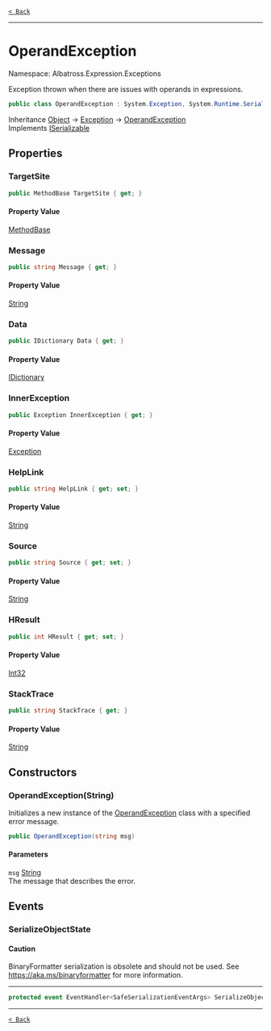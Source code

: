 [`< Back`](../../../)

---

# OperandException

Namespace: Albatross.Expression.Exceptions

Exception thrown when there are issues with operands in expressions.

```csharp
public class OperandException : System.Exception, System.Runtime.Serialization.ISerializable
```

Inheritance [Object](https://docs.microsoft.com/en-us/dotnet/api/system.object) → [Exception](https://docs.microsoft.com/en-us/dotnet/api/system.exception) → [OperandException](./albatross/expression/exceptions/operandexception)<br>
Implements [ISerializable](https://docs.microsoft.com/en-us/dotnet/api/system.runtime.serialization.iserializable)

## Properties

### **TargetSite**

```csharp
public MethodBase TargetSite { get; }
```

#### Property Value

[MethodBase](https://docs.microsoft.com/en-us/dotnet/api/system.reflection.methodbase)<br>

### **Message**

```csharp
public string Message { get; }
```

#### Property Value

[String](https://docs.microsoft.com/en-us/dotnet/api/system.string)<br>

### **Data**

```csharp
public IDictionary Data { get; }
```

#### Property Value

[IDictionary](https://docs.microsoft.com/en-us/dotnet/api/system.collections.idictionary)<br>

### **InnerException**

```csharp
public Exception InnerException { get; }
```

#### Property Value

[Exception](https://docs.microsoft.com/en-us/dotnet/api/system.exception)<br>

### **HelpLink**

```csharp
public string HelpLink { get; set; }
```

#### Property Value

[String](https://docs.microsoft.com/en-us/dotnet/api/system.string)<br>

### **Source**

```csharp
public string Source { get; set; }
```

#### Property Value

[String](https://docs.microsoft.com/en-us/dotnet/api/system.string)<br>

### **HResult**

```csharp
public int HResult { get; set; }
```

#### Property Value

[Int32](https://docs.microsoft.com/en-us/dotnet/api/system.int32)<br>

### **StackTrace**

```csharp
public string StackTrace { get; }
```

#### Property Value

[String](https://docs.microsoft.com/en-us/dotnet/api/system.string)<br>

## Constructors

### **OperandException(String)**

Initializes a new instance of the [OperandException](./albatross/expression/exceptions/operandexception) class with a specified error message.

```csharp
public OperandException(string msg)
```

#### Parameters

`msg` [String](https://docs.microsoft.com/en-us/dotnet/api/system.string)<br>
The message that describes the error.

## Events

### **SerializeObjectState**

#### Caution

BinaryFormatter serialization is obsolete and should not be used. See https://aka.ms/binaryformatter for more information.

---

```csharp
protected event EventHandler<SafeSerializationEventArgs> SerializeObjectState;
```

---

[`< Back`](../../../)
